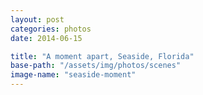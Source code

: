 ```yaml
---
layout: post
categories: photos
date: 2014-06-15

title: "A moment apart, Seaside, Florida"
base-path: "/assets/img/photos/scenes"
image-name: "seaside-moment"
---
```


